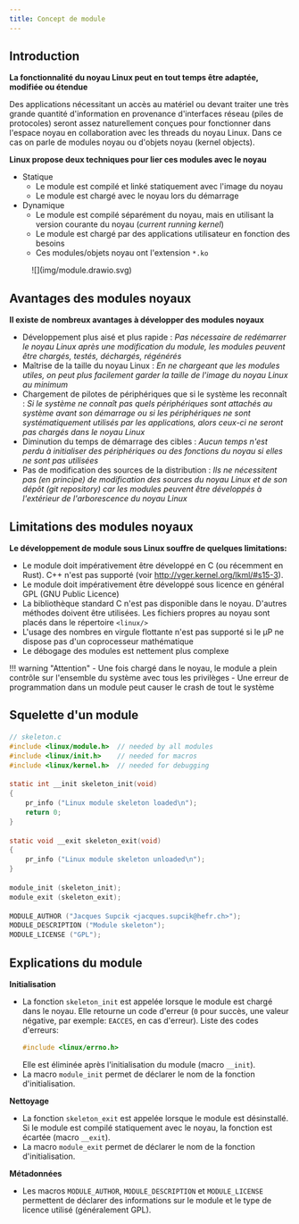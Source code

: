 ```yaml
---
title: Concept de module
---
```


## Introduction

**La fonctionnalité du noyau Linux peut en tout temps être adaptée, modifiée ou étendue**

Des applications nécessitant un accès au matériel ou devant traiter une très grande quantité d'information en provenance d'interfaces réseau (piles de protocoles) seront assez naturellement conçues pour fonctionner dans l'espace noyau en collaboration avec les threads du noyau Linux. Dans ce cas on parle de modules noyau ou d'objets noyau (kernel objects).

**Linux propose deux techniques pour lier ces modules avec le noyau**

- Statique
    - Le module est compilé et linké statiquement avec l'image du noyau
    - Le module est chargé avec le noyau lors du démarrage
- Dynamique
    - Le module est compilé séparément du noyau, mais en utilisant la version courante du noyau (_current running kernel_)
    - Le module est chargé par des applications utilisateur en fonction des besoins
    - Ces modules/objets noyau ont l'extension `*.ko`

<figure markdown>
![](img/module.drawio.svg)
</figure>

## Avantages des modules noyaux

**Il existe de nombreux avantages à développer des modules noyaux**

- Développement plus aisé et plus rapide : _Pas nécessaire de redémarrer
  le noyau Linux après une modification du module, les modules peuvent être
  chargés, testés, déchargés, régénérés_
- Maîtrise de la taille du noyau Linux : _En ne chargeant que les modules
  utiles, on peut plus facilement garder la taille
  de l'image du noyau Linux au minimum_
- Chargement de pilotes de périphériques que si le système les reconnaît :
  _Si le système ne connaît pas quels périphériques sont attachés au
  système avant son démarrage ou si les périphériques ne sont
  systématiquement utilisés par les applications, alors ceux-ci ne seront
  pas chargés dans le noyau Linux_
- Diminution du temps de démarrage des cibles : _Aucun temps n'est perdu
  à initialiser des périphériques ou des fonctions du noyau
  si elles ne sont pas utilisées_
- Pas de modification des sources de la distribution : 
  _Ils ne nécessitent pas (en principe) de modification des sources du
  noyau Linux et de son dépôt (git repository) car les modules peuvent
  être développés à l'extérieur de l'arborescence du noyau Linux_

## Limitations des modules noyaux

**Le développement de module sous Linux souffre de quelques limitations:**

- Le module doit impérativement être développé en C (ou récemment en Rust).
  C++ n'est pas supporté (voir http://vger.kernel.org/lkml/#s15-3).
- Le module doit impérativement être développé sous licence en général GPL
  (GNU Public Licence)
- La bibliothèque standard C n'est pas disponible dans le noyau.
  D'autres méthodes doivent être utilisées. Les fichiers propres 
  au noyau sont placés dans le répertoire `<linux/>`
- L'usage des nombres en virgule flottante n'est pas supporté si le μP
  ne dispose pas d'un coprocesseur mathématique
- Le débogage des modules est nettement plus complexe

!!! warning "Attention"
    - Une fois chargé dans le noyau, le module a plein contrôle sur
      l'ensemble du système avec tous les privilèges
    - Une erreur de programmation dans un module peut causer le crash de
      tout le système

## Squelette d'un module

``` C
// skeleton.c
#include <linux/module.h>  // needed by all modules
#include <linux/init.h>    // needed for macros
#include <linux/kernel.h>  // needed for debugging

static int __init skeleton_init(void)
{
    pr_info ("Linux module skeleton loaded\n");
    return 0;
}

static void __exit skeleton_exit(void)
{
    pr_info ("Linux module skeleton unloaded\n");
}

module_init (skeleton_init);
module_exit (skeleton_exit);

MODULE_AUTHOR ("Jacques Supcik <jacques.supcik@hefr.ch>");
MODULE_DESCRIPTION ("Module skeleton");
MODULE_LICENSE ("GPL");
```

## Explications du module

**Initialisation**

- La fonction `skeleton_init` est appelée lorsque le module est chargé
  dans le noyau. Elle retourne un code d'erreur (`0` pour succès, une
  valeur négative, par exemple: `EACCES`, en cas d'erreur). Liste des
  codes d'erreurs:
  ```C
  #include <linux/errno.h>
  ```
  Elle est éliminée après l'initialisation du module (macro `__init`).
- La macro `module_init` permet de déclarer le nom de la fonction d'initialisation.

**Nettoyage**

- La fonction `skeleton_exit` est appelée lorsque le module est désinstallé.
  Si le module est compilé statiquement avec le noyau, la fonction est écartée
  (macro `__exit`).
- La macro `module_exit` permet de déclarer le nom de la fonction d'initialisation.

**Métadonnées**

- Les macros `MODULE_AUTHOR`, `MODULE_DESCRIPTION` et `MODULE_LICENSE` permettent
  de déclarer des informations sur le module et le type de licence utilisé
  (généralement GPL).
